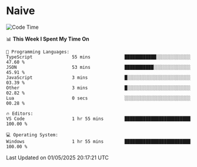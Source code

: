 # Naive
<!-- ## 日拱一卒，功不唐捐 -->
<!-- [![GitHub Streak](https://streak-stats.demolab.com/?user=XiaoXKKK)](https://git.io/streak-stats) -->
<!--START_SECTION:waka-->
![Code Time](http://img.shields.io/badge/Code%20Time-371%20hrs%2022%20mins-blue)

📊 **This Week I Spent My Time On** 

```text
💬 Programming Languages: 
TypeScript               55 mins             ████████████░░░░░░░░░░░░░   47.60 % 
JSON                     53 mins             ███████████░░░░░░░░░░░░░░   45.91 % 
JavaScript               3 mins              █░░░░░░░░░░░░░░░░░░░░░░░░   03.39 % 
Other                    3 mins              █░░░░░░░░░░░░░░░░░░░░░░░░   02.82 % 
Lua                      0 secs              ░░░░░░░░░░░░░░░░░░░░░░░░░   00.28 % 

🔥 Editors: 
VS Code                  1 hr 55 mins        █████████████████████████   100.00 % 

💻 Operating System: 
Windows                  1 hr 55 mins        █████████████████████████   100.00 % 
```


 Last Updated on 01/05/2025 20:17:21 UTC
<!--END_SECTION:waka-->
